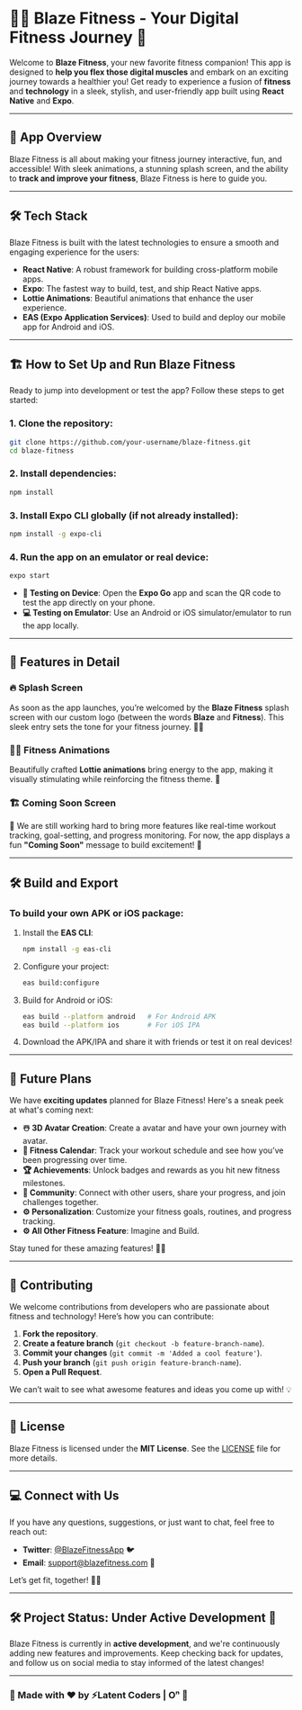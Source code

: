# 💪🔥 Blaze Fitness - Your Digital Fitness Journey 🚀

Welcome to **Blaze Fitness**, your new favorite fitness companion! This app is designed to **help you flex those digital muscles** and embark on an exciting journey towards a healthier you! Get ready to experience a fusion of **fitness** and **technology** in a sleek, stylish, and user-friendly app built using **React Native** and **Expo**.

---

## 📱 App Overview

Blaze Fitness is all about making your fitness journey interactive, fun, and accessible! With sleek animations, a stunning splash screen, and the ability to **track and improve your fitness**, Blaze Fitness is here to guide you.

---

## 🛠️ Tech Stack

Blaze Fitness is built with the latest technologies to ensure a smooth and engaging experience for the users:

- **React Native**: A robust framework for building cross-platform mobile apps.
- **Expo**: The fastest way to build, test, and ship React Native apps.
- **Lottie Animations**: Beautiful animations that enhance the user experience.
- **EAS (Expo Application Services)**: Used to build and deploy our mobile app for Android and iOS.

---

## 🏗️ How to Set Up and Run Blaze Fitness

Ready to jump into development or test the app? Follow these steps to get started:

### 1. Clone the repository:
```bash
git clone https://github.com/your-username/blaze-fitness.git
cd blaze-fitness
```

### 2. Install dependencies:
```bash
npm install
```

### 3. Install Expo CLI globally (if not already installed):
```bash
npm install -g expo-cli
```

### 4. Run the app on an emulator or real device:
```bash
expo start
```

- **📱 Testing on Device**: Open the **Expo Go** app and scan the QR code to test the app directly on your phone.
- **💻 Testing on Emulator**: Use an Android or iOS simulator/emulator to run the app locally.

---

## 🌟 Features in Detail

### 🔥 **Splash Screen**
As soon as the app launches, you’re welcomed by the **Blaze Fitness** splash screen with our custom logo (between the words **Blaze** and **Fitness**). This sleek entry sets the tone for your fitness journey. 🏋️‍♂️

### 🏋️‍♀️ **Fitness Animations**
Beautifully crafted **Lottie animations** bring energy to the app, making it visually stimulating while reinforcing the fitness theme. 🎥

### 🏗️ **Coming Soon Screen**
🚧 We are still working hard to bring more features like real-time workout tracking, goal-setting, and progress monitoring. For now, the app displays a fun **"Coming Soon"** message to build excitement! 🚀

---

## 🛠️ Build and Export

### To build your own APK or iOS package:

1. Install the **EAS CLI**:
    ```bash
    npm install -g eas-cli
    ```

2. Configure your project:
    ```bash
    eas build:configure
    ```

3. Build for Android or iOS:
    ```bash
    eas build --platform android   # For Android APK
    eas build --platform ios       # For iOS IPA
    ```

4. Download the APK/IPA and share it with friends or test it on real devices!

---

## 🚀 Future Plans

We have **exciting updates** planned for Blaze Fitness! Here's a sneak peek at what's coming next:

- **☃️ 3D Avatar Creation**: Create a avatar and have your own journey with avatar.
- **📅 Fitness Calendar**: Track your workout schedule and see how you’ve been progressing over time.
- **🏆 Achievements**: Unlock badges and rewards as you hit new fitness milestones.
- **💬 Community**: Connect with other users, share your progress, and join challenges together.
- **⚙️ Personalization**: Customize your fitness goals, routines, and progress tracking.
- **⚙️ All Other Fitness Feature**: Imagine and Build.

Stay tuned for these amazing features! 🚀💥

---

## 🙌 Contributing

We welcome contributions from developers who are passionate about fitness and technology! Here’s how you can contribute:

1. **Fork the repository**.
2. **Create a feature branch** (`git checkout -b feature-branch-name`).
3. **Commit your changes** (`git commit -m 'Added a cool feature'`).
4. **Push your branch** (`git push origin feature-branch-name`).
5. **Open a Pull Request**.

We can’t wait to see what awesome features and ideas you come up with! 💡

---

## 🏅 License

Blaze Fitness is licensed under the **MIT License**. See the [LICENSE](./LICENSE) file for more details.

---

## 💻 Connect with Us

If you have any questions, suggestions, or just want to chat, feel free to reach out:

- **Twitter**: [@BlazeFitnessApp](https://twitter.com/BlazeFitnessApp) 🐦
- **Email**: support@blazefitness.com 📧

Let’s get fit, together! 💪🔥

---

## 🛠️ Project Status: **Under Active Development** 🚧

Blaze Fitness is currently in **active development**, and we're continuously adding new features and improvements. Keep checking back for updates, and follow us on social media to stay informed of the latest changes!

---

### 🚀 Made with ❤️ by ⚡️Latent Coders | Oⁿ 🚀